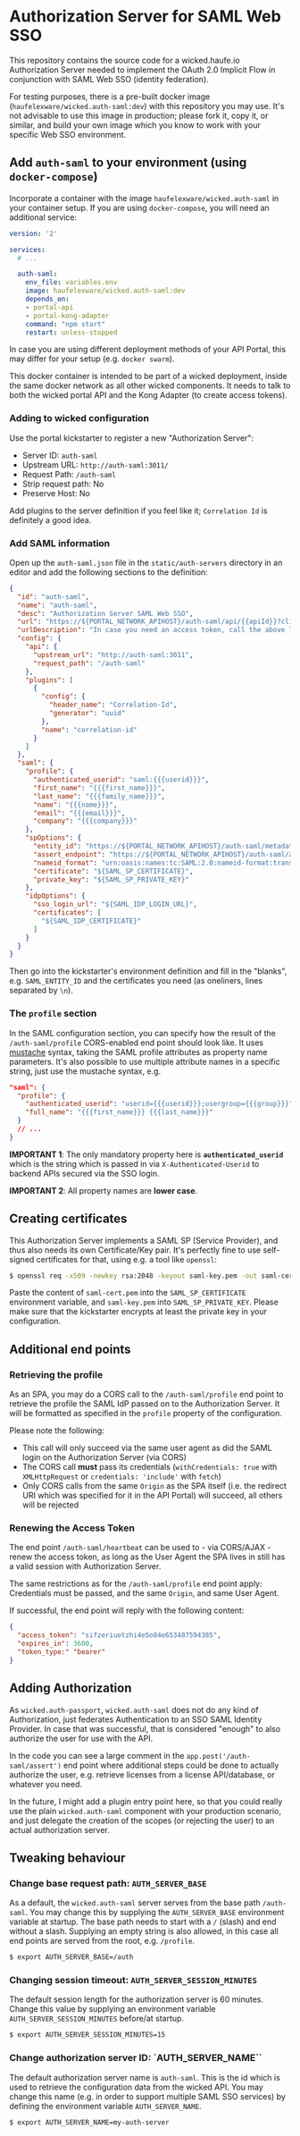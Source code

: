 # Authorization Server for SAML Web SSO

This repository contains the source code for a wicked.haufe.io Authorization Server needed to implement the OAuth 2.0 Implicit Flow in conjunction with SAML Web SSO (identity federation).

For testing purposes, there is a pre-built docker image (`haufelexware/wicked.auth-saml:dev`) with this repository you may use. It's not advisable to use this image in production; please fork it, copy it, or similar, and build your own image which you know to work with your specific Web SSO environment.

## Add `auth-saml` to your environment (using `docker-compose`)

Incorporate a container with the image `haufelexware/wicked.auth-saml` in your container setup. If you are using `docker-compose`, you will need an additional service:

```yml
version: '2'

services:
  # ...

  auth-saml:
    env_file: variables.env
    image: haufelexware/wicked.auth-saml:dev
    depends_on:
    - portal-api
    - portal-kong-adapter
    command: "npm start"
    restart: unless-stopped
```

In case you are using different deployment methods of your API Portal, this may differ for your setup (e.g. `docker swarm`).

This docker container is intended to be part of a wicked deployment, inside the same docker network as all other wicked components. It needs to talk to both the wicked portal API and the Kong Adapter (to create access tokens).

### Adding to wicked configuration

Use the portal kickstarter to register a new "Authorization Server":

* Server ID: `auth-saml`
* Upstream URL: `http://auth-saml:3011/`
* Request Path: `/auth-saml`
* Strip request path: No
* Preserve Host: No

Add plugins to the server definition if you feel like it; `Correlation Id` is definitely a good idea.

### Add SAML information

Open up the `auth-saml.json` file in the `static/auth-servers` directory in an editor and add the following sections to the definition:

```json
{
  "id": "auth-saml",
  "name": "auth-saml",
  "desc": "Authorization Server SAML Web SSO",
  "url": "https://${PORTAL_NETWORK_APIHOST}/auth-saml/api/{{apiId}}?client_id=<your app's client id>&response_type=token&redirect_uri=<your app's redirect uri>[&state=<client state>]",
  "urlDescription": "In case you need an access token, call the above link with your `client_id` (for the subscribed API) substituted in the link. In case the authentication is successful, you will get called back at your registered `redirect_uri` with the access token attached in the fragment of the URI. Any `state` you pass in will get passed back with the access token, as an additional query parameter `&state=<...>`.",
  "config": {
    "api": {
      "upstream_url": "http://auth-saml:3011",
      "request_path": "/auth-saml"
    },
    "plugins": [
      {
        "config": {
          "header_name": "Correlation-Id",
          "generator": "uuid"
        },
        "name": "correlation-id"
      }
    ]
  },
  "saml": {
    "profile": {
      "authenticated_userid": "saml:{{{userid}}}",
      "first_name": "{{{first_name}}}",
      "last_name": "{{{family_name}}}",
      "name": "{{{name}}}",
      "email": "{{{email}}}",
      "company": "{{{company}}}"
    },
    "spOptions": {
      "entity_id": "https://${PORTAL_NETWORK_APIHOST}/auth-saml/metadata.xml",
      "assert_endpoint": "https://${PORTAL_NETWORK_APIHOST}/auth-saml/assert",
      "nameid_format": "urn:oasis:names:tc:SAML:2.0:nameid-format:transient",
      "certificate": "${SAML_SP_CERTIFICATE}",
      "private_key": "${SAML_SP_PRIVATE_KEY}"
    },
    "idpOptions": {
      "sso_login_url": "${SAML_IDP_LOGIN_URL}",
      "certificates": [
        "${SAML_IDP_CERTIFICATE}"
      ]
    }
  }
}
```

Then go into the kickstarter's environment definition and fill in the "blanks", e.g. `SAML_ENTITY_ID` and the certificates you need (as oneliners, lines separated by `\n`).

### The `profile` section

In the SAML configuration section, you can specify how the result of the `/auth-saml/profile` CORS-enabled end point should look like. It uses [mustache](https://mustache.github.io/mustache.5.html) syntax, taking the SAML profile attributes as property name parameters. It's also possible to use multiple attribute names in a specific string, just use the mustache syntax, e.g. 

```json
"saml": {
  "profile": {
    "authenticated_userid": "userid={{{userid}}};usergroup={{{group}}}",
    "full_name": "{{{first_name}}} {{{last_name}}}"
  }
  // ...
}
```

**IMPORTANT 1**: The only mandatory property here is **`authenticated_userid`** which is the string which is passed in via `X-Authenticated-Userid` to backend APIs secured via the SSO login.

**IMPORTANT 2**: All property names are **lower case**.

## Creating certificates

This Authorization Server implements a SAML SP (Service Provider), and thus also needs its own Certificate/Key pair. It's perfectly fine to use self-signed certificates for that, using e.g. a tool like `openssl`:

```bash
$ openssl req -x509 -newkey rsa:2048 -keyout saml-key.pem -out saml-cert.pem -nodes -subj "/CN=yourcompany.com" -days 730
```

Paste the content of `saml-cert.pem` into the `SAML_SP_CERTIFICATE` environment variable, and `saml-key.pem` into `SAML_SP_PRIVATE_KEY`. Please make sure that the kickstarter encrypts at least the private key in your configuration.

## Additional end points

### Retrieving the profile

As an SPA, you may do a CORS call to the `/auth-saml/profile` end point to retrieve the profile the SAML IdP passed on to the Authorization Server. It will be formatted as specified in the `profile` property of the configuration.

Please note the following:

* This call will only succeed via the same user agent as did the SAML login on the Authorization Server (via CORS)
* The CORS call **must** pass its credentials (`withCredentials: true` with `XMLHttpRequest` or `credentials: 'include'` with `fetch`)
* Only CORS calls from the same `Origin` as the SPA itself (i.e. the redirect URI which was specified for it in the API Portal) will succeed, all others will be rejected

### Renewing the Access Token

The end point `/auth-saml/heartbeat` can be used to - via CORS/AJAX - renew the access token, as long as the User Agent the SPA lives in still has a valid session with Authorization Server.

The same restrictions as for the `/auth-saml/profile` end point apply: Credentials must be passed, and the same `Origin`, and same User Agent.

If successful, the end point will reply with the following content:

```json
{
  "access_token": "sifzeriuotzhi4e5o84e653487594385",
  "expires_in": 3600,
  "token_type:" "bearer"
}
```

## Adding Authorization

As `wicked.auth-passport`, `wicked.auth-saml` does not do any kind of Authorization, just federates Authentication to an SSO SAML Identity Provider. In case that was successful, that is considered "enough" to also authorize the user for use with the API.

In the code you can see a large comment in the `app.post('/auth-saml/assert')` end point where additional steps could be done to actually authorize the user, e.g. retrieve licenses from a license API/database, or whatever you need.

In the future, I might add a plugin entry point here, so that you could really use the plain `wicked.auth-saml` component with your production scenario, and just delegate the creation of the scopes (or rejecting the user) to an actual authorization server. 

## Tweaking behaviour

### Change base request path: `AUTH_SERVER_BASE`

As a default, the `wicked.auth-saml` server serves from the base path `/auth-saml`. You may change this by supplying the `AUTH_SERVER_BASE` environment variable at startup. The base path needs to start with a `/` (slash) and end without a slash. Supplying an empty string is also allowed, in this case all end points are served from the root, e.g. `/profile`.

```bash
$ export AUTH_SERVER_BASE=/auth
```

### Changing session timeout: `AUTH_SERVER_SESSION_MINUTES`

The default session length for the authorization server is 60 minutes. Change this value by supplying an environment variable `AUTH_SERVER_SESSION_MINUTES` before/at startup.

```bash
$ export AUTH_SERVER_SESSION_MINUTES=15
```

### Change authorization server ID: `AUTH_SERVER_NAME``

The default authorization server name is `auth-saml`. This is the id which is used to retrieve the configuration data from the wicked API. You may change this name (e.g. in order to support multiple SAML SSO services) by defining the environment variable `AUTH_SERVER_NAME`.

```bash
$ export AUTH_SERVER_NAME=my-auth-server
```